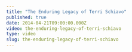 ```yaml
---
title: "The Enduring Legacy of Terri Schiavo"
published: true
date: 2014-04-21T09:00:00.000Z
video: the-enduring-legacy-of-terri-schiavo
type: video
slug: the-enduring-legacy-of-terri-schiavo
---
```

